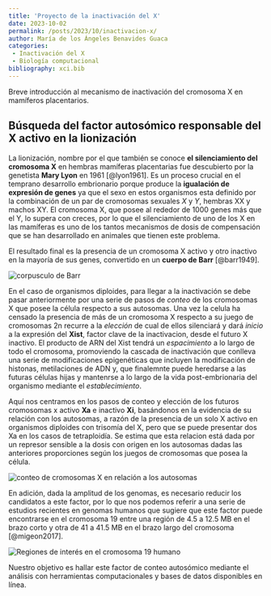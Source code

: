 ```yaml
---
title: 'Proyecto de la inactivación del X'
date: 2023-10-02
permalink: /posts/2023/10/inactivacion-x/
author: María de los Ángeles Benavides Guaca
categories:
 - Inactivación del X
 - Biología computacional
bibliography: xci.bib
---
```


Breve introducción al mecanismo de inactivación del cromosoma X en mamíferos
placentarios.

## Búsqueda del factor autosómico responsable del X activo en la lionización

La lionización, nombre por el que también se conoce **el silenciamiento del
cromosoma X** en hembras mamíferas placentarias fue descubierto por la
genetista **Mary Lyon** en 1961 [@lyon1961]. Es un proceso crucial en el temprano
desarrollo embrionario porque produce la **igualación de expresión de
genes** ya que el sexo en estos organismos esta definido por la combinación
de un par de cromosomas sexuales *X* y *Y*, hembras XX y machos XY. El
cromosoma X, que posee al rededor de 1000 genes más que el Y, lo supera con
creces, por lo que el silenciamiento de uno de los X en las mamíferas es
uno de los tantos mecanismos de dosis de compensación que se han
desarrollado en animales que tienen este problema.

El resultado final es la presencia de un cromosoma X activo y otro inactivo
en la mayoría de sus genes, convertido en un **cuerpo de Barr** [@barr1949].

![corpusculo de Barr](https://slideplayer.es/14598364/90/images/slide_10.jpg)

En el caso de organismos diploides, para llegar a la inactivación se debe
pasar anteriormente por una serie de pasos de *conteo* de los cromosomas X
que posee la célula respecto a sus autosomas. Una vez la celula ha censado
la presencia de más de un cromosoma X respecto a su juego de cromosomas 2n
recurre a la *elección* de cual de ellos silenciará y dará *inicio* a la
expresión del **Xist**, factor clave de la inactivacion, desde el futuro X
inactivo. El producto de ARN del Xist tendrá un *espacimiento* a lo largo de
todo el cromosoma, promoviendo la cascada de inactivación que conlleva una
serie de modificaciones epigenéticas que incluyen la modificación de
histonas, metilaciones de ADN y, que finalemnte puede heredarse a las
futuras células hijas y mantenrse a lo largo de la vida post-embrionaria del
organismo mediante el *establecimiento*.

Aquí nos centramos en los pasos de conteo y elección de los futuros
cromosomas x activo **Xa** e inactivo **Xi**, basándonos en la evidencia de
su relación con los autosomas, a razón de la presencia de un solo X activo
en organismos diploides con trisomía del X, pero que se puede presentar dos
Xa en los casos de tetraploidía. Se estima que esta relacion está dada por
un represor sensible a la dosis con origen en los autosomas dadas las
anteriores proporciones según los juegos de cromosomas que posea la célula.

![conteo de cromosomas X en relación a los autosomas](https://www.researchgate.net/publication/316079372/figure/fig1/AS:482594723766273@1492070956423/The-XIST-repressor-model-for-the-single-active-X-Our-model-depicts-the-putative-dosage.png)

En adición, dada la amplitud de los genomas, es necesario reducir los
candidatos a este factor, por lo que nos podemos referir a una serie de
estudios recientes en genomas humanos que sugiere que este factor puede
encontrarse en el cromosoma 19 entre una región de 4.5 a 12.5 MB en el brazo
corto y otra de 41 a 41.5 MB en el brazo largo del cromosoma [@migeon2017].

![Regiones de interés en el cromosoma 19 humano](https://journals.plos.org/plosone/article/figure/image?size=inline&id=10.1371/journal.pone.0170403.g003)

Nuestro objetivo es hallar este factor de conteo autosómico mediante el
análisis con herramientas computacionales y bases de datos disponibles en
línea.

